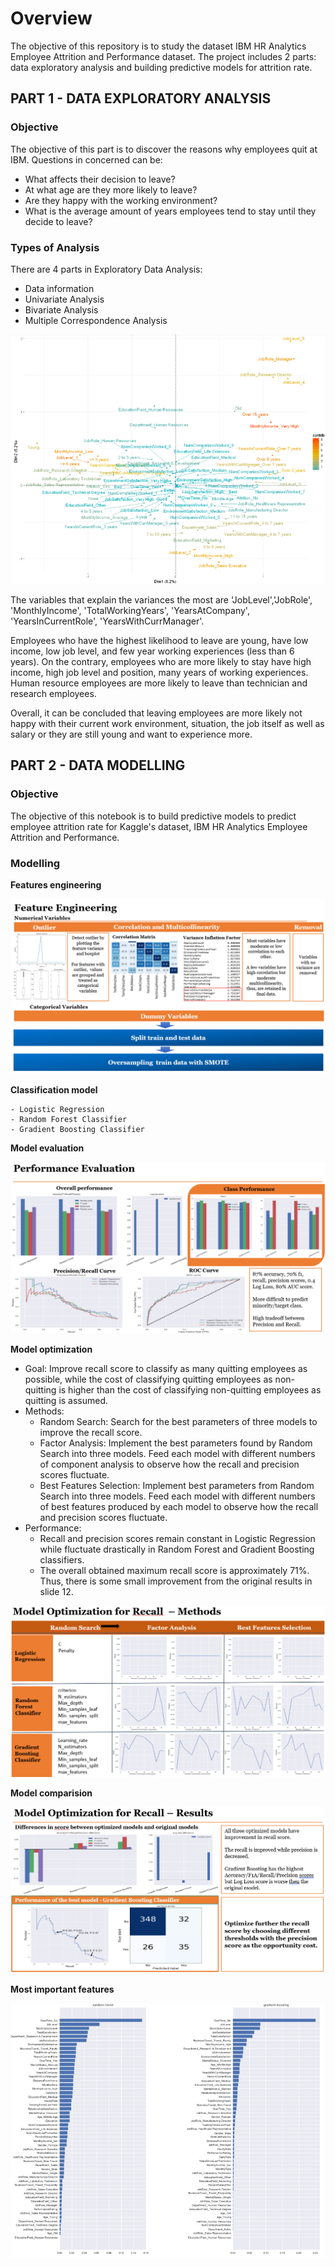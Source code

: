 # Overview
The objective of this repository is to study the dataset IBM HR Analytics Employee Attrition and Performance dataset. The project includes 2 parts: data exploratory analysis and building predictive models for attrition rate. 

## PART 1 - DATA EXPLORATORY ANALYSIS


### Objective

The objective of this part is to discover the reasons why employees quit at IBM. Questions in concerned can be: 
- What affects their decision to leave?  
- At what age are they more likely to leave?  
- Are they happy with the working environment?  
- What is the average amount of years employees tend to stay until they decide to leave?  

### Types of Analysis

There are 4 parts in Exploratory Data Analysis:
- Data information 
- Univariate Analysis
- Bivariate Analysis
- Multiple Correspondence Analysis

<img src="https://github.com/huongdo108/employee-attrition-analysis/blob/master/images/mca.png" align="centre">

The variables that explain the variances the most are 'JobLevel','JobRole', 'MonthlyIncome', 'TotalWorkingYears', 'YearsAtCompany', 'YearsInCurrentRole', 'YearsWithCurrManager'.

Employees who have the highest likelihood to leave are young, have low income, low job level, and few year working experiences (less than 6 years). On the contrary, employees who are more likely to stay have high income, high job level and position, many years of working experiences. Human resource employees are more likely to leave than technician and research employees.

Overall, it can be concluded that leaving employees are more likely not happy with their current work environment, situation, the job itself as well as salary or they are still young and want to experience more.

## PART 2 - DATA MODELLING

### Objective

The objective of this notebook is to build predictive models to predict employee attrition rate for Kaggle's dataset, IBM HR Analytics Employee Attrition and Performance.

### Modelling

**Features engineering**

<img src="https://github.com/huongdo108/employee-attrition-analysis/blob/master/images/feature_engineer.PNG" align="centre">

**Classification model**

    - Logistic Regression
    - Random Forest Classifier
    - Gradient Boosting Classifier

**Model evaluation**

<img src="https://github.com/huongdo108/employee-attrition-analysis/blob/master/images/performance.PNG" align="centre">

**Model optimization**
- Goal: Improve recall score to classify as many quitting employees as possible, while the cost of classifying quitting employees as non-quitting is higher than the cost of classifying non-quitting employees as quitting is assumed.
- Methods:
    - Random Search: Search for the best parameters of three models to improve the recall score.
    - Factor Analysis: Implement the best parameters found by Random Search into three models. Feed each model with different numbers of component analysis to observe how the recall and precision scores fluctuate.
    - Best Features Selection: Implement best parameters from Random Search into three models. Feed each model with different numbers of best features produced by each model to observe how the recall and precision scores fluctuate.
- Performance: 
    - Recall and precision scores remain constant in Logistic Regression while fluctuate drastically in Random Forest and Gradient Boosting classifiers.
    - The overall obtained maximum recall score is approximately 71%. Thus, there is some small improvement from the original results in slide 12.


<img src="https://github.com/huongdo108/employee-attrition-analysis/blob/master/images/model_optimization.PNG" align="centre">


**Model comparision**

<img src="https://github.com/huongdo108/employee-attrition-analysis/blob/master/images/model_optimization_recall.PNG" align="centre">

**Most important features**

<img src="https://github.com/huongdo108/employee-attrition-analysis/blob/master/images/feature_importance.PNG" align="centre">